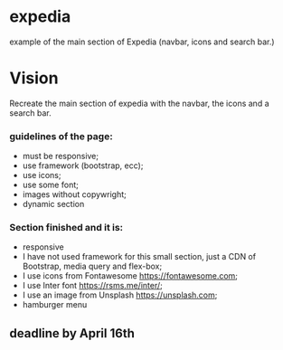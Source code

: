 # expedia
example of the main section of Expedia (navbar, icons and search bar.)
# Vision
Recreate the main section of expedia with the navbar, the icons and a search bar.
### guidelines of the page:
- must be responsive;
- use framework (bootstrap, ecc);
- use icons;
- use some font;
- images without copywright;
- dynamic section

### Section finished and it is:
- responsive
- I have not used framework for this small section, just a CDN of Bootstrap, media query and flex-box;
- I use icons from Fontawesome https://fontawesome.com;
- I use Inter font https://rsms.me/inter/;
- I use an image from Unsplash https://unsplash.com;
- hamburger menu 

## deadline by April 16th

